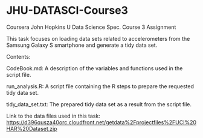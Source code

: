 # JHU-DATASCI-Course3
Coursera John Hopkins U Data Science Spec. Course 3 Assignment

This task focuses on loading data sets related to accelerometers from the Samsung Galaxy S smartphone and generate a tidy data set.


Contents:

CodeBook.md: A description of the variables and functions used in the script file.

run_analysis.R: A script file containing the R steps to prepare the requested tidy data set.

tidy_data_set.txt: The prepared tidy data set as a result from the script file.

Link to the data files used in this task: https://d396qusza40orc.cloudfront.net/getdata%2Fprojectfiles%2FUCI%20HAR%20Dataset.zip



